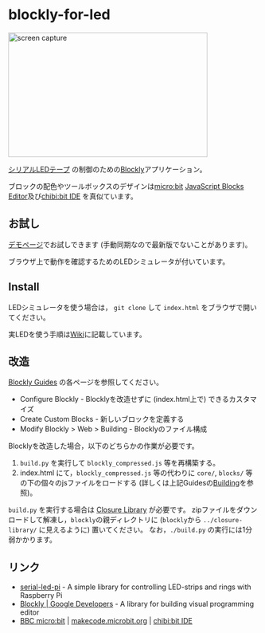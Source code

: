# blockly-for-led

<img src="https://github.com/kut-tktlab/blockly-for-led/wiki/blockly-screen.png"
 width="400" height="250" alt="screen capture" />

[シリアルLEDテープ](https://github.com/kut-tktlab/serial-led-pi/)
の制御のための[Blockly](https://developers.google.com/blockly/)アプリケーション。

ブロックの配色やツールボックスのデザインは[micro:bit](http://microbit.org/)
[JavaScript Blocks Editor](https://makecode.microbit.org/)及び[chibi:bit IDE](http://chibibit.io/ide/)
を真似ています。


## お試し

[デモページ](https://ytakata69.github.io/blockly-for-led/)でお試しできます
(手動同期なので最新版でないことがあります)。

ブラウザ上で動作を確認するためのLEDシミュレータが付いています。

## Install

LEDシミュレータを使う場合は，
`git clone` して `index.html` をブラウザで開いてください。

実LEDを使う手順は[Wiki](https://github.com/kut-tktlab/blockly-for-led/wiki/Raspbian,-Node.js,-Electron)に記載しています。

## 改造

[Blockly Guides](https://developers.google.com/blockly/guides/overview)
の各ページを参照してください。

- Configure Blockly - Blocklyを改造せずに (index.html上で) できるカスタマイズ
- Create Custom Blocks - 新しいブロックを定義する
- Modify Blockly &gt; Web &gt; Building - Blocklyのファイル構成

Blocklyを改造した場合，以下のどちらかの作業が必要です。

1. `build.py` を実行して `blockly_compressed.js` 等を再構築する。
2. index.html にて，`blockly_compressed.js` 等の代わりに `core/`, `blocks/`
等の下の個々のjsファイルをロードする
(詳しくは上記Guidesの[Building](https://developers.google.com/blockly/guides/modify/web/building)を参照)。

`build.py` を実行する場合は
[Closure Library](https://developers.google.com/closure/library/)
が必要です。
zipファイルをダウンロードして解凍し，`blockly`の親ディレクトリに
(`blockly`から `../closure-library/` に見えるように) 置いてください。
なお，`./build.py` の実行には1分弱かかります。

## リンク
- [serial-led-pi](https://github.com/kut-tktlab/serial-led-pi/) - 
  A simple library for controlling LED-strips and rings with Raspberry Pi
- [Blockly | Google Developers](https://developers.google.com/blockly/) -
  A library for building visual programming editor
- [BBC micro:bit](http://microbit.org/) | [makecode.microbit.org](https://makecode.microbit.org/) |
  [chibi:bit IDE](http://chibibit.io/ide/)

